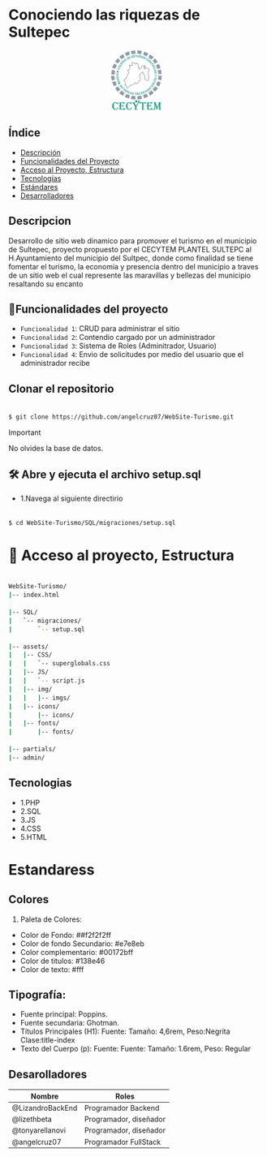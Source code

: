 # Conociendo las riquezas de Sultepec 
<p align="center">
  <img src="/assets/img/cecytem-logo.png" alt="Logo CECYTEM" width="100px"/>
</p>


## Índice
- [Descripción](#descripcion)
- [Funcionalidades del Proyecto](#hammerfuncionalidades-del-proyecto)
- [Acceso al Proyecto, Estructura](#-acceso-al-proyecto-estructura)
- [Tecnologías](#tecnologias)
- [Estándares](#estandares)
- [Desarrolladores](#desarrolladores)

## Descripcion
Desarrollo de sitio web dinamico para promover el turismo en el municipio de Sultepec, 
proyecto propuesto por el CECYTEM PLANTEL SULTEPC al H.Ayuntamiento del municipio del Sultpec,
donde como finalidad se tiene fomentar el turismo, la economia y presencia dentro del municipio 
a traves de un sitio web el cual represente  las maravillas y bellezas del municipio resaltando su encanto

## :hammer:Funcionalidades del proyecto
- `Funcionalidad 1`: CRUD para administrar el sitio 
- `Funcionalidad 2`: Contendio cargado por un administrador 
- `Funcionalidad 3`: Sistema de Roles (Adminitrador, Usuario) 
- `Funcionalidad 4`: Envio de solicitudes por medio del usuario que el administrador recibe 

## Clonar el repositorio

```bash

$ git clone https://github.com/angelcruz07/WebSite-Turismo.git

```

> [!IMPORTANT]
> No olvides la base de datos.

## 🛠️ Abre y ejecuta el archivo setup.sql
- 1.Navega al siguiente directirio

```bash

$ cd WebSite-Turismo/SQL/migraciones/setup.sql 

```



# 📁 Acceso al proyecto, Estructura

```bash

WebSite-Turismo/
|-- index.html

|-- SQL/
|   `-- migraciones/
|       `-- setup.sql

|-- assets/
|   |-- CSS/
|   |   `-- superglobals.css
|   |-- JS/
|   |   `-- script.js
|   |-- img/
|   |   |-- imgs/
|   |-- icons/
|       |-- icons/
|   |-- fonts/
|       |-- fonts/

|-- partials/
|-- admin/

```


## Tecnologias

- 1.PHP
- 2.SQL
- 3.JS
- 4.CSS
- 5.HTML

# Estandaress

## Colores

1. Paleta de Colores:
- Color de Fondo: ##f2f2f2ff
- Color de fondo Secundario: #e7e8eb
- Color complementario: #00172bff
- Color de titulos: #138e46
- Color de texto: #fff

## Tipografía:
- Fuente principal: Poppins.
- Fuente secundaria: Ghotman.
- Títulos Principales (H1): Fuente: Tamaño: 4,6rem, Peso:Negrita Clase:title-index
- Texto del Cuerpo (p): Fuente: Fuente: Tamaño: 1.6rem, Peso: Regular

## Desarolladores

| Nombre                           | Roles                  |
| -------------------------------- | ---------------------- |
| @LizandroBackEnd                 | Programador Backend    |
| @lizethbeta                      | Programador, diseñador |
| @tonyarellanovi                  | Programador, diseñador |
| @angelcruz07                     | Programador FullStack  |

